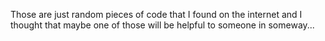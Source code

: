 Those are just random pieces of code that I found on the internet and I thought that maybe one of those will be helpful to someone in someway...

